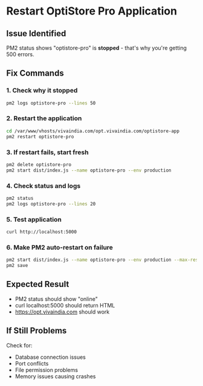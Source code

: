 # Restart OptiStore Pro Application

## Issue Identified
PM2 status shows "optistore-pro" is **stopped** - that's why you're getting 500 errors.

## Fix Commands

### 1. Check why it stopped
```bash
pm2 logs optistore-pro --lines 50
```

### 2. Restart the application
```bash
cd /var/www/vhosts/vivaindia.com/opt.vivaindia.com/optistore-app
pm2 restart optistore-pro
```

### 3. If restart fails, start fresh
```bash
pm2 delete optistore-pro
pm2 start dist/index.js --name optistore-pro --env production
```

### 4. Check status and logs
```bash
pm2 status
pm2 logs optistore-pro --lines 20
```

### 5. Test application
```bash
curl http://localhost:5000
```

### 6. Make PM2 auto-restart on failure
```bash
pm2 start dist/index.js --name optistore-pro --env production --max-restarts 5
pm2 save
```

## Expected Result
- PM2 status should show "online" 
- curl localhost:5000 should return HTML
- https://opt.vivaindia.com should work

## If Still Problems
Check for:
- Database connection issues
- Port conflicts
- File permission problems
- Memory issues causing crashes